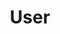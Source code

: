 ---
title: User
tags: ["user", "profile", "avatar", "person", "account", "identity", "individual"]
icon: user
svg: '<svg xmlns="http://www.w3.org/2000/svg" width="24" height="24" fill="none" viewBox="0 0 24 24" stroke-width="1.5" stroke-linecap="round" stroke-linejoin="round" stroke="currentColor"><path d="M15 7.5a3 3 0 1 1-6 0 3 3 0 0 1 6 0m4.5 13c-.475-9.333-14.525-9.333-15 0"/></svg>'
---